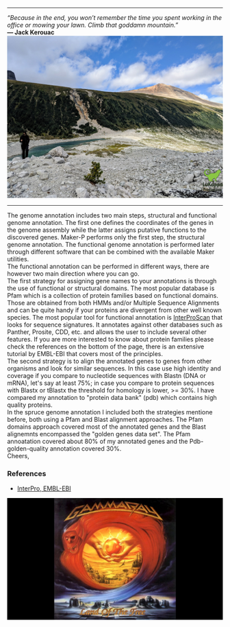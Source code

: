 *******

*“Because in the end, you won’t remember the time you spent working in the office or mowing your lawn. Climb that goddamn mountain.”*       
**― Jack Kerouac**
![Kristina](img/PassAthenley02.jpg)

***************

The genome annotation includes two main steps, structural and functional genome annotation. The first one defines the coordinates of the genes in the genome assembly while the latter assigns putative functions to the discovered genes. Maker-P performs only the first step, the structural genome annotation. The functional genome annotation is performed later through different software that can be combined with the available Maker utilities.          
The functional annotation can be performed in different ways, there are however two main direction where you can go.                   
The first strategy for assigning gene names to your annotations is through the use of functional or structural domains. The most popular database is Pfam which is a collection of protein families based on functional domains. Those are obtained from both HMMs and/or Multiple Sequence Alignments and can be quite handy if your proteins are divergent from other well known species. The most popular tool for functional annotation is [InterProScan](http://www.ebi.ac.uk/interpro/interproscan.html) that looks for sequence signatures. It annotates against other databases such as Panther, Prosite, CDD, etc. and allows the user to include several other features. If you are more interested to know about protein families please check the references on the bottom of the page, there is an extensive tutorial by EMBL-EBI that covers most of the principles.     
The second strategy is to align the annotated genes to genes from other organisms and look for similar sequences. In this case use high identity and coverage if you compare to nucleotide sequences with Blastn (DNA or mRNA), let's say at least 75%; in case you compare to protein sequences with Blastx or tBlastx the threshold for homology is lower, >= 30%. I have compared my annotation to "protein data bank" (pdb) which contains high quality proteins.                 
In the spruce genome annotation I included both the strategies mentione before, both using a Pfam and Blast alignment approaches. The Pfam domains approach covered most of the annotated genes and the Blast alignemnts encompassed the "golden genes data set". The Pfam annoatation covered about 80% of my annotated genes and the Pdb-golden-quality annotation covered 30%.      
Cheers,

### References
* [InterPro, EMBL-EBI](https://www.ebi.ac.uk/training/online/course/interpro-functional-and-structural-analysis-protei)

[![imageGammaRay](img/GammaRay.jpg)](https://www.youtube.com/watch?v=Lq3-6rkCjXw)
